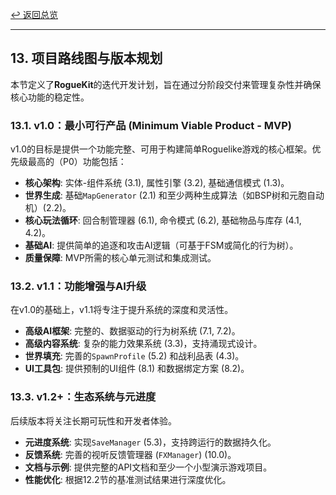 [&#8617; 返回总览](../README.md)

---

## 13. 项目路线图与版本规划

本节定义了**RogueKit**的迭代开发计划，旨在通过分阶段交付来管理复杂性并确保核心功能的稳定性。

### 13.1. v1.0：最小可行产品 (Minimum Viable Product - MVP)

v1.0的目标是提供一个功能完整、可用于构建简单Roguelike游戏的核心框架。优先级最高的（P0）功能包括：

* **核心架构**: 实体-组件系统 (3.1), 属性引擎 (3.2), 基础通信模式 (1.3)。
* **世界生成**: 基础`MapGenerator` (2.1) 和至少两种生成算法（如BSP树和元胞自动机）(2.2)。
* **核心玩法循环**: 回合制管理器 (6.1), 命令模式 (6.2), 基础物品与库存 (4.1, 4.2)。
* **基础AI**: 提供简单的追逐和攻击AI逻辑（可基于FSM或简化的行为树）。
* **质量保障**: MVP所需的核心单元测试和集成测试。

### 13.2. v1.1：功能增强与AI升级

在v1.0的基础上，v1.1将专注于提升系统的深度和灵活性。

* **高级AI框架**: 完整的、数据驱动的行为树系统 (7.1, 7.2)。
* **高级内容系统**: 复杂的能力效果系统 (3.3)，支持涌现式设计。
* **世界填充**: 完善的`SpawnProfile` (5.2) 和战利品表 (4.3)。
* **UI工具包**: 提供预制的UI组件 (8.1) 和数据绑定方案 (8.2)。

### 13.3. v1.2+：生态系统与元进度

后续版本将关注长期可玩性和开发者体验。

* **元进度系统**: 实现`SaveManager` (5.3)，支持跨运行的数据持久化。
* **反馈系统**: 完善的视听反馈管理器 (`FXManager`) (10.0)。
* **文档与示例**: 提供完整的API文档和至少一个小型演示游戏项目。
* **性能优化**: 根据12.2节的基准测试结果进行深度优化。